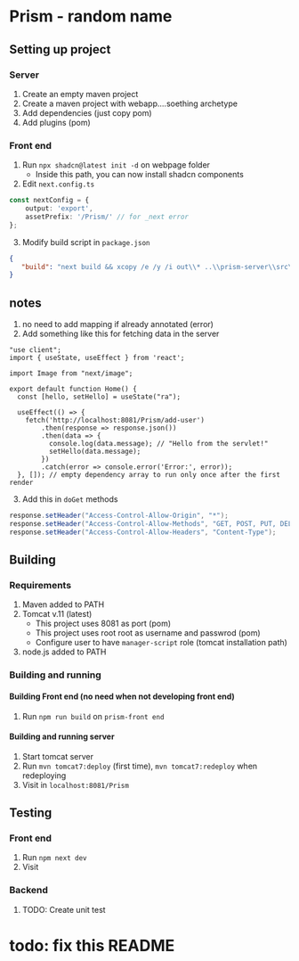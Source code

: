 # Prism - random name

## Setting up project

### Server
1. Create an empty maven project
2. Create a maven project with webapp....soething archetype
2. Add dependencies (just copy pom)
3. Add plugins (pom)

### Front end
1. Run `npx shadcn@latest init -d` on webpage folder
   - Inside this path, you can now install shadcn components
2. Edit `next.config.ts`
```ts
const nextConfig = {
    output: 'export',
    assetPrefix: '/Prism/' // for _next error
};
```
3. Modify build script in `package.json`
```json
{
   "build": "next build && xcopy /e /y /i out\\* ..\\prism-server\\src\\main\\webapp\\"
}
```


## notes
1. no need to add mapping if already annotated (error)
2. Add something like this for fetching data in the server
```tsx
"use client";
import { useState, useEffect } from 'react';

import Image from "next/image";

export default function Home() {
  const [hello, setHello] = useState("ra");

  useEffect(() => {
    fetch('http://localhost:8081/Prism/add-user')
        .then(response => response.json())
        .then(data => {
          console.log(data.message); // "Hello from the servlet!"
          setHello(data.message);
        })
        .catch(error => console.error('Error:', error));
  }, []); // empty dependency array to run only once after the first render
```
3. Add this in `doGet` methods
```java
response.setHeader("Access-Control-Allow-Origin", "*");
response.setHeader("Access-Control-Allow-Methods", "GET, POST, PUT, DELETE");
response.setHeader("Access-Control-Allow-Headers", "Content-Type");
```

## Building

### Requirements
1. Maven added to PATH
2. Tomcat v.11 (latest)
    - This project uses 8081 as port (pom)
    - This project uses root root as username and passwrod (pom)
    - Configure user to have `manager-script` role (tomcat installation path)
3. node.js added to PATH

### Building and running

#### Building Front end (no need when not developing front end)
1. Run `npm run build` on `prism-front end`

#### Building and running server
1. Start tomcat server
2. Run `mvn tomcat7:deploy` (first time), `mvn tomcat7:redeploy` when redeploying
3. Visit in `localhost:8081/Prism`

## Testing

### Front end
1. Run `npm next dev`
2. Visit 

### Backend
1. TODO: Create unit test

# todo: fix this README
